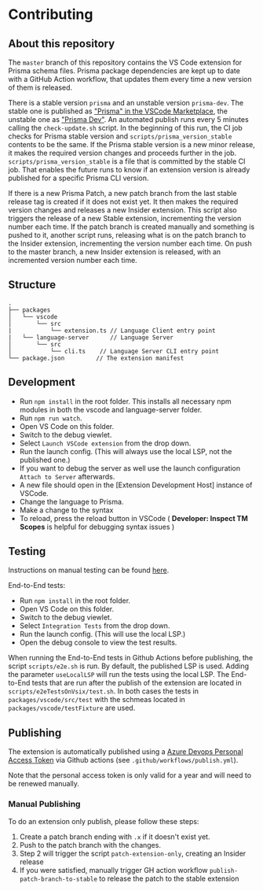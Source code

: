 # Contributing

## About this repository

The `master` branch of this repository contains the VS Code extension for Prisma schema files. Prisma package dependencies are kept up to date with a GitHub Action workflow, that updates them every time a new version of them is released.

There is a stable version `prisma` and an unstable version `prisma-dev`. The stable one is published as ["Prisma" in the VSCode Marketplace](https://marketplace.visualstudio.com/items?itemName=Prisma.prisma), the unstable one as ["Prisma Dev"](https://marketplace.visualstudio.com/items?itemName=Prisma.prisma-dev). An automated publish runs every 5 minutes calling the `check-update.sh` script.
In the beginning of this run, the CI job checks for Prisma stable version and `scripts/prisma_version_stable` contents to be the same. If the Prisma stable version is a new minor release, it makes the required version changes and proceeds further in the job. `scripts/prisma_version_stable` is a file that is committed by the stable CI job. That enables the future runs to know if an extension version is already published for a specific Prisma CLI version.

If there is a new Prisma Patch, a new patch branch from the last stable release tag is created if it does not exist yet. It then makes the required version changes and releases a new Insider extension. This script also triggers the release of a new Stable extension, incrementing the version number each time.
If the patch branch is created manually and something is pushed to it, another script runs, releasing what is on the patch branch to the Insider extension, incrementing the version number each time.
On push to the master branch, a new Insider extension is released, with an incremented version number each time.

## Structure

```
.
├── packages
│   └── vscode
│       └── src
|           └── extension.ts // Language Client entry point
|   └── language-server      // Language Server
│       └── src
│           └── cli.ts    // Language Server CLI entry point
└── package.json         // The extension manifest
```

## Development

- Run `npm install` in the root folder. This installs all necessary npm modules in both the vscode and language-server folder.
- Run `npm run watch`.
- Open VS Code on this folder.
- Switch to the debug viewlet.
- Select `Launch VSCode extension` from the drop down.
- Run the launch config. (This will always use the local LSP, not the published one.)
- If you want to debug the server as well use the launch configuration `Attach to Server` afterwards.
- A new file should open in the [Extension Development Host] instance of VSCode.
- Change the language to Prisma.
- Make a change to the syntax
- To reload, press the reload button in VSCode ( **Developer: Inspect TM Scopes** is helpful for debugging syntax issues )

## Testing

Instructions on manual testing can be found [here](TESTING.md).

End-to-End tests:

- Run `npm install` in the root folder.
- Open VS Code on this folder.
- Switch to the debug viewlet.
- Select `Integration Tests` from the drop down.
- Run the launch config. (This will use the local LSP.)
- Open the debug console to view the test results.

When running the End-to-End tests in Github Actions before publishing, the script `scripts/e2e.sh` is run. By default, the published LSP is used. Adding the parameter `useLocalLSP` will run the tests using the local LSP.
The End-to-End tests that are run after the publish of the extension are located in `scripts/e2eTestsOnVsix/test.sh`.
In both cases the tests in `packages/vscode/src/test` with the schmeas located in `packages/vscode/testFixture` are used.

## Publishing

The extension is automatically published using a [Azure Devops Personal Access Token](https://code.visualstudio.com/api/working-with-extensions/publishing-extension#get-a-personal-access-token) via Github actions (see `.github/workflows/publish.yml`).

Note that the personal access token is only valid for a year and will need to be renewed manually.

### Manual Publishing

To do an extension only publish, please follow these steps:

1. Create a patch branch ending with `.x` if it doesn't exist yet.
2. Push to the patch branch with the changes.
3. Step 2 will trigger the script `patch-extension-only`, creating an Insider release
4. If you were satisfied, manually trigger GH action workflow `publish-patch-branch-to-stable` to release the patch to the stable extension
